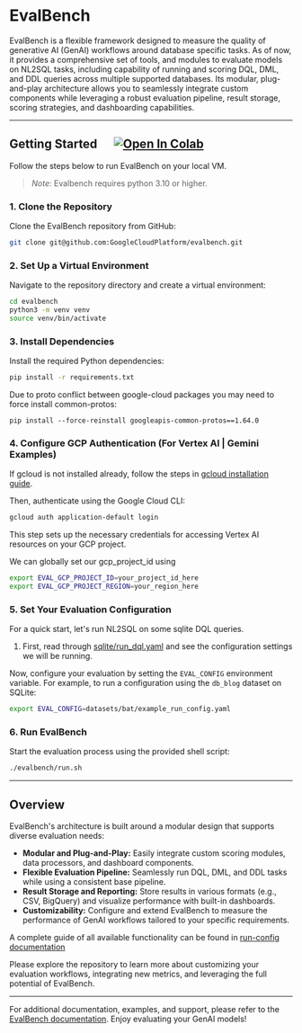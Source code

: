 # EvalBench

EvalBench is a flexible framework designed to measure the quality of generative AI (GenAI) workflows around database specific tasks. As of now, it provides a comprehensive set of tools, and modules to evaluate models on NL2SQL tasks, including capability of running and scoring DQL, DML, and DDL queries across multiple supported databases. Its modular, plug-and-play architecture allows you to seamlessly integrate custom components while leveraging a robust evaluation pipeline, result storage, scoring strategies, and dashboarding capabilities.

---

## Getting Started &nbsp;&nbsp;&nbsp;&nbsp;&nbsp;[![Open In Colab](https://colab.research.google.com/assets/colab-badge.svg)](https://colab.research.google.com/github/GoogleCloudPlatform/evalbench/blob/main/docs/examples/sqlite_example.ipynb)

Follow the steps below to run EvalBench on your local VM.
> *Note*: Evalbench requires python 3.10 or higher.

### 1. Clone the Repository

Clone the EvalBench repository from GitHub:

```bash
git clone git@github.com:GoogleCloudPlatform/evalbench.git
```

### 2. Set Up a Virtual Environment

Navigate to the repository directory and create a virtual environment:

```bash
cd evalbench
python3 -m venv venv
source venv/bin/activate
```

### 3. Install Dependencies

Install the required Python dependencies:

```bash
pip install -r requirements.txt
```

Due to proto conflict between google-cloud packages you may need to force install common-protos:
 ```
 pip install --force-reinstall googleapis-common-protos==1.64.0
 ```

### 4. Configure GCP Authentication (For Vertex AI | Gemini Examples)

If gcloud is not installed already, follow the steps in [gcloud installation guide](https://cloud.google.com/sdk/docs/install#installation_instructions).

Then, authenticate using the Google Cloud CLI:

```bash
gcloud auth application-default login
```

This step sets up the necessary credentials for accessing Vertex AI resources on your GCP project.

We can globally set our gcp_project_id using

```bash
export EVAL_GCP_PROJECT_ID=your_project_id_here
export EVAL_GCP_PROJECT_REGION=your_region_here
```

### 5. Set Your Evaluation Configuration

For a quick start, let's run NL2SQL on some sqlite DQL queries.

1. First, read through [sqlite/run_dql.yaml](/datasets/bat/example_run_config.yaml) and see the configuration settings we will be running.

Now, configure your evaluation by setting the `EVAL_CONFIG` environment variable. For example, to run a configuration using the `db_blog` dataset on SQLite:

```bash
export EVAL_CONFIG=datasets/bat/example_run_config.yaml
```

### 6. Run EvalBench

Start the evaluation process using the provided shell script:

```bash
./evalbench/run.sh
```

---

## Overview

EvalBench's architecture is built around a modular design that supports diverse evaluation needs:
- **Modular and Plug-and-Play:** Easily integrate custom scoring modules, data processors, and dashboard components.
- **Flexible Evaluation Pipeline:** Seamlessly run DQL, DML, and DDL tasks while using a consistent base pipeline.
- **Result Storage and Reporting:** Store results in various formats (e.g., CSV, BigQuery) and visualize performance with built-in dashboards.
- **Customizability:** Configure and extend EvalBench to measure the performance of GenAI workflows tailored to your specific requirements.

A complete guide of all available functionality can be found in [run-config documentation](/docs/configs/run-config.md)

Please explore the repository to learn more about customizing your evaluation workflows, integrating new metrics, and leveraging the full potential of EvalBench.

---
For additional documentation, examples, and support, please refer to the [EvalBench documentation](https://github.com/GoogleCloudPlatform/evalbench). Enjoy evaluating your GenAI models!